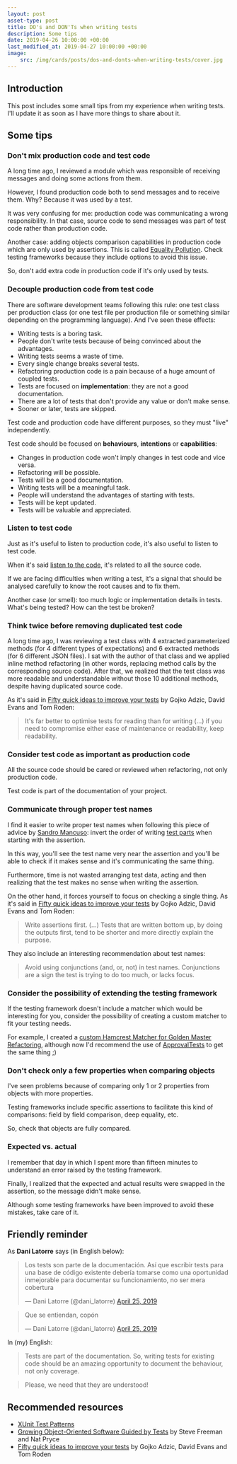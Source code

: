 ```yaml
---
layout: post
asset-type: post
title: DO's and DON'Ts when writing tests
description: Some tips
date: 2019-04-26 10:00:00 +00:00
last_modified_at: 2019-04-27 10:00:00 +00:00
image:
    src: /img/cards/posts/dos-and-donts-when-writing-tests/cover.jpg
---
```


## Introduction

This post includes some small tips from my experience when writing tests. I'll update it as soon as I have more things to share about it.

## Some tips

### Don't mix production code and test code

A long time ago, I reviewed a module which was responsible of receiving messages and doing some actions from them.

However, I found production code both to send messages and to receive them. Why? Because it was used by a test.

It was very confusing for me: production code was communicating a wrong responsibility. In that case, source code to send messages was part of test code rather than production code.

Another case: adding objects comparison capabilities in production code which are only used by assertions. This is called [Equality Pollution](http://xunitpatterns.com/Test%20Logic%20in%20Production.html). Check testing frameworks because they include options to avoid this issue.

So, don't add extra code in production code if it's only used by tests.

### Decouple production code from test code

There are software development teams following this rule: one test class per production class (or one test file per production file or something similar depending on the programming language). And I've seen these effects:

* Writing tests is a boring task.
* People don't write tests because of being convinced about the advantages.
* Writing tests seems a waste of time.
* Every single change breaks several tests.
* Refactoring production code is a pain because of a huge amount of coupled tests.
* Tests are focused on **implementation**: they are not a good documentation.
* There are a lot of tests that don't provide any value or don't make sense.
* Sooner or later, tests are skipped.

Test code and production code have different purposes, so they must "live" independently.

Test code should be focused on **behaviours**, **intentions** or **capabilities**:

* Changes in production code won't imply changes in test code and vice versa.
* Refactoring will be possible.
* Tests will be a good documentation.
* Writing tests will be a meaningful task.
* People will understand the advantages of starting with tests.
* Tests will be kept updated.
* Tests will be valuable and appreciated.

### Listen to test code

Just as it's useful to listen to production code, it's also useful to listen to test code.

When it's said [listen to the code](http://wiki.c2.com/?ListenToTheCode), it's related to all the source code.

If we are facing difficulties when writing a test, it's a signal that should be analysed carefully to know the root causes and to fix them.

Another case (or smell): too much logic or implementation details in tests. What's being tested? How can the test be broken?

### Think twice before removing duplicated test code

A long time ago, I was reviewing a test class with 4 extracted parameterized methods (for 4 different types of expectations) and 6 extracted methods (for 6 different JSON files). I sat with the author of that class and we applied inline method refactoring (in other words, replacing method calls by the corresponding source code). After that, we realized that the test class was more readable and understandable without those 10 additional methods, despite having duplicated source code.

As it's said in [Fifty quick ideas to improve your tests](https://fiftyquickideas.com/fifty-quick-ideas-to-improve-your-tests/) by Gojko Adzic, David Evans and Tom Roden:

> It's far better to optimise tests for reading than for writing (...) if you need to compromise either ease of maintenance or readability, keep readability.

### Consider test code as important as production code

All the source code should be cared or reviewed when refactoring, not only production code.

Test code is part of the documentation of your project.

### Communicate through proper test names

I find it easier to write proper test names when following this piece of advice by [Sandro Mancuso](https://twitter.com/sandromancuso): invert the order of writing [test parts](http://wiki.c2.com/?ArrangeActAssert) when starting with the assertion. 

In this way, you'll see the test name very near the assertion and you'll be able to check if it makes sense and it's communicating the same thing.

Furthermore, time is not wasted arranging test data, acting and then realizing that the test makes no sense when writing the assertion. 

On the other hand, it forces yourself to focus on checking a single thing. As it's said in [Fifty quick ideas to improve your tests](https://fiftyquickideas.com/fifty-quick-ideas-to-improve-your-tests/) by Gojko Adzic, David Evans and Tom Roden:

> Write assertions first. (...) Tests that are written bottom up, by doing the outputs first, tend to be shorter and more directly explain the purpose.

They also include an interesting recommendation about test names:

> Avoid using conjunctions (and, or, not) in test names. Conjunctions are a sign the test is trying to do too much, or lacks focus.

### Consider the possibility of extending the testing framework

If the testing framework doesn't include a matcher which would be interesting for you, consider the possibility of creating a custom matcher to fit your testing needs.

For example, I created a [custom Hamcrest Matcher for Golden Master Refactoring](https://github.com/rachelcarmena/legacyutils/blob/custom-hamcrest-matcher/src/test/java/com/gmaur/legacycode/legacyutils/output/StringIsEqualsAsPreviousInMatcher.java), although now I'd recommend the use of [ApprovalTests](https://github.com/approvals) to get the same thing ;)

### Don't check only a few properties when comparing objects

I've seen problems because of comparing only 1 or 2 properties from objects with more properties.

Testing frameworks include specific assertions to facilitate this kind of comparisons: field by field comparison, deep equality, etc.

So, check that objects are fully compared.

### Expected vs. actual

I remember that day in which I spent more than fifteen minutes to understand an error raised by the testing framework. 

Finally, I realized that the expected and actual results were swapped in the assertion, so the message didn't make sense.

Although some testing frameworks have been improved to avoid these mistakes, take care of it.

## Friendly reminder

As **Dani Latorre** says (in English below):

<blockquote class="twitter-tweet" data-lang="en"><p lang="es" dir="ltr">Los tests son parte de la documentación. Así que escribir tests para una base de código existente debería tomarse como una oportunidad inmejorable para documentar su funcionamiento, no ser mera cobertura </p>&mdash; Dani Latorre (@dani_latorre) <a href="https://twitter.com/dani_latorre/status/1121412874088386562?ref_src=twsrc%5Etfw">April 25, 2019</a></blockquote>

<blockquote class="twitter-tweet" data-lang="en"><p lang="es" dir="ltr">Que se entiendan, copón</p>&mdash; Dani Latorre (@dani_latorre) <a href="https://twitter.com/dani_latorre/status/1121413066166394880?ref_src=twsrc%5Etfw">April 25, 2019</a></blockquote>

In (my) English:

> Tests are part of the documentation. So, writing tests for existing code should be an amazing opportunity to document the behaviour, not only coverage.

> Please, we need that they are understood!

## Recommended resources

* [XUnit Test Patterns](http://xunitpatterns.com)
* [Growing Object-Oriented Software Guided by Tests](http://www.growing-object-oriented-software.com) by Steve Freeman and Nat Pryce
* [Fifty quick ideas to improve your tests](https://fiftyquickideas.com/fifty-quick-ideas-to-improve-your-tests/) by Gojko Adzic, David Evans and Tom Roden
